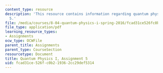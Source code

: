 ```yaml
---
content_type: resource
description: 'This resource contains information regarding quantum physics: Assignment
  5.'
file: /media/courses/8-04-quantum-physics-i-spring-2016/fcad31ce526fc0b219362cc29def5314_MIT8_04S16_ps5_2016.pdf
file_type: application/pdf
learning_resource_types:
- Assignments
ocw_type: OCWFile
parent_title: Assignments
parent_type: CourseSection
resourcetype: Document
title: Quantum Physics I, Assignment 5
uid: fcad31ce-526f-c0b2-1936-2cc29def5314
---
```

